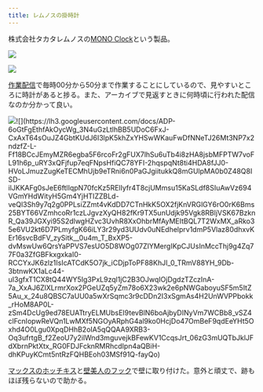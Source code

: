 ```yaml
---
title: レムノスの掛時計
---
```

株式会社タカタレムノスの[MONO Clock](https://www.amazon.co.jp/dp/B004UIT8BK)という製品。

![](https://lh3.googleusercontent.com/docs/ADP-6oERlsfoOT9HdKhocE79PV4oMu3_oRDEAXSBpjqLSCBLEP-IFQV52UTQ15lGMJl9avdJj6FD74Y-WXb7ZJNaSbtLNLWl7WnXO5jY1a0IRjnQyGKmzaMBATLQCN_2rtL_wcchEFBILFZiCjIcf1cNdLQxpJFDO5PAEcsnRkon4gcDOruDjoS5yvy7Z8pknBGbwHe1NXCC7pzNHF_MPPtSfpM_m2r6fV8ekpeiR5rGVVpfkbCwSEFcdoGxHoM0nDoiLpxgRAtI8SfBqUYS-NUdDO6LhHAqWUxGSmMorAaMg7rUd_8d-5TmjWmqlJfybzKh-dZclVVqb8cVd1xQ_ttRAOaDsiVt5BOG220OrR0mqeIPdk3cWsINr2YdAP8gaiRm4LDBIvrsO_eXC17cfGV8vzenjJnNkkju7-MVCz6cfY3sSpqTKwYZE0DIazdxNrrLu2EiQOJ6GmC0-GXYM3ZKc2Qvm39OokN3Y02WDi6psl_EGhPHeLcKXdDryUVawXXpblC-kccCOp1M5IgrCiO__68Q-gZ3rSbcSn_FW0CicMr8U-cYjbTyWKSw1H_43EmbKfu8SPDREKyrT0D8eqsQrSSW-oIDinzDcVXHFCrSoxLHbYmjuGuMUglgReo_6QMgvZRcLawLh5fyhLA4bdpy4EV7e3A75gAdDFy8qsw-QpZfUP4t1YvhX76iGR11NtDr5JzBh6ynL65nvGX9KIYMSFVm8SYU65nD2sa7QNyBjJB4TWFv0oh_U_-f6r-6gbpFCeGRiyx41yyEf-wQcVK6lYszr9yvmjn9087sh1gHqUNHUlSI4h1oTeB2_8f7c4pi7rgOIoBqv5kPLRNWM9BxK_gdtP97hmoBxPZC3u0AzeL_IGcnPflEj6ePzlTRjORePVwq7FD8tBTt8gxF69PiTuYzFMmwnBFqiGWRtbnWJIds82HDx7MVeovseM6u4MTdzCTrhQn-jnF3P3dGj3B13YTAdIzezhtwBeeH4Wum7VkeHQG8U3_8Zh4vMMUEhPia56YRIgpSq2-JwxmZ8fSXGsyw-Isr_qK0voRIXaPuA1J4u0xSyRwUbQARrm7Jm6BZWKNLWxTV19YLw4zHctgpx56th6Lz4P_Gw8NzojySM4HVNys4MtiKfjjnHKKuB5hb1_t3J2TfuobgdBpjoFRTiqZGVxOUDUfExOX22Z5j7X9KvDYGiwhpmG0fE8bC4413ZtblFKYEsUfLUOfY1LdSGFSWWaGgPXJSnVDqmeM3bC0ecvD8)

![](https://lh3.googleusercontent.com/docs/ADP-6oE6XKkY8cAGZfQbMErQ8wL8pP19ljJMpLOdGNNGq9EB10GW3kpfB2yfNqb4OTCxhJKBzXIZ32Qkg3UaSlRQZYIg4LRDs5emYlkV2pV5QWpBogbQor8NhSu8BumDvExRRXcwAQNhwDukm1w2fns-OCa5nAzVeZ4Vwa1_3_nRaF8e0EvlG01pMUmsAoB2yPIhh4jz19ZbMhzWTFbUNlx67VAbRAHI1vrNnqkS3KOmUErhkdaK1fgQXh26A-AaE5b4uv3uYseo8KoS7bZYxvllF0oH2WuGaQsR3SODKnbuODfV64baQySvMz53EOBqd9wFZzV-P5QTBIv2qKz8o3W3ujBjsLDpJDm1CT3kIippeAHIKJxKvzspXpolXRbAi1HgfuZ3J-j-K32tL3xogpVBTCNT-JrnfEdibPYAp8g_Je28cX7hi7RoQxK97ZlygdOFsElOfKHkmcwCOgkO5r4UKQq2sE5bK803_NY71RCuG4iQCYNZZZtI7pTzZCrp-Z36zCEv52m1hOky3VDfItIEXepIxWeE4UFHYkpKqnoTqcGsWLBK9Kk0YI2JWUqZWvsltv48V4pGHDTONf3qSn-sGWJPFfcLIYQ-7T39-_q5zjGYn4aehN7GL8Nxtv1K7C5EzrPME68xEsUty4TdMCPoOUdrpXFxIxJCVuE8jidOGQ7IM2jgES7O6YfI2VcSQnmZOpkDTjmLaRsp9rHdB4k821y1kxdoPAW15o2V8TD-QKe8rXshKuAuk9IVXaL7uUJYlHVqyW6i48qLlLz3TZEI7qS3YfqWi8lw6zZcXXHsBnp4i-vUzEPderG7RXHLenxsjsHT7LQ4na1FdFibyoTeaRtd--_q2CupvrZCtba8bpJTbzhWy097oCdpJ0qxMQeS3tsT_XdHV4dxvshTvRs9rQFY5ceB1p9D89lXAT829_jzdzteDgTHUPxEKwoIE_E5J82vtpwdSDCJsPz_4rwDa9c2hJT1M4-wqbxXb-vvGJZ5EttaTLhwamSKuZLEBiuWi2EW6OwQq1SFWuNTOCfbmqExvdBw7tQRnZ8-_3M77-hS4PvX97bt60Dla7AiSJcSZ_0jcvqRNBU-mim6Tq4k3bSNdc9jewU2ZDqGFbeBwkt_brhM5T2utD-iXSr3iLj8t4ABd_-WdCyWv5_nsegs_kRDNfgJocfLEj3YQJCS_u_QjmtKbFZ_o8V6xoADF1t-pavhAkixBvuKnorYTOUHYp6JhRHBDPwAyZKi6kpbwrIg_MSP)

[作業配信](https://www.youtube.com/channel/UC5s-KpSDGzxWPWNv94PnJHw)で毎時00分から50分まで作業することにしているので、見やすいところに時計があると捗る。また、アーカイブで見返すときに何時頃に行われた配信なのか分かって良い。

![](https://lh3.googleusercontent.com/docs/ADP-6oFPxfFlmSRBIsfqdq8brDoRKmlVdxWlToIKEih-6HR4OsO4AmpmXxbn6ipWjejF3plcxxq7KJmIRiPY0STBq9hZaMhanlTlOjMQljkSrHPPBwfDDbkVPteFBVGGP_HeJ_wUEl5e1bzjjFMLfXnIs-GN9HiCZWXGdq2RFsPc1ch3rx4qKAzHk4xdS9ltkgfQ1Od0Vb8AvNXWCFiXmGjhVdU4RiLAUQW3CVfZAJoQAi0UzDIuOkPj-sv9Zs801IA6tdCpcT_T7DT3EYH_uh4IETK-6CWa4hfT30uQJfZx4WWv1wPPDDGgJSaB1930kSQ6yAnl3fcKoFRbOg9YMUODLutyauT2cKdHr2nYE4AJV2RaA4N7XsaRJbHC0VpQA57AETLcbJicQQmN5khUGyJ9gvefzeAsyGadI7XgeVyOtvGmuSAxONXjDsAS2SyDTjwXEsOU39EvL1GI0gsLEGJW_-ULkme71Yl14bbO_g269Jh4LYQaFUDglAsH-4v6TYsq88apo2hCFuHC2UaskoZzO0SqcRTUzYcsmU2fbCFn6o6cmW30VPSqudbR0_ucv5TVdKQJzlDwb1N0427SgMpc2ZRSQ3G15KuPfG0EBiIIegJP1fg4vQti4YXhWsk7OFbZW1T-7V8OQgkggBnwbLUhu5ZXlgfrqq3fjK6vEFFqU3TSoGG4htq5XzuJ7u6m1qrHMSaS_8aPmNcQe6AMkbfyeh6HVTRlvTCe3DGx1kibPr9hjPLrAqB-CUPORHie5g_IMo6fFynRAwZFxMq3yQhJNvmvXedIESokp93S9p2UprX1G6JVxW5zTAxKzJ5uAzuyaZkF4vo4h9l6KJqaDu4ohzmrfwVH5RtEBHz2nE32xWfgUUPoCP9n4i6QZ-ga3Jbr6PNWYjvInKVAEa-cdGYRQCGmIgdEFfN0EwuGu7f0eLJlgcq_Q5FjirsK4nUU84zA5ec6YJtLBYmLoBrV6rK9MngJO-dtpNE7lYLdFMxcW6sxYCzeTqFAr_fppnDGuf6jZo14I3VY_BXinT9b_THqmHjlzlv5kUiTlzaBe7mfCKGYiBM1Xu3vjuzbUC1mUzaVvL-3Im-M-D4RoEgSdy1dZHWIIXuSiA7kR7H3BXIhmEYmf3S3TwWiV6lg_HbmdinktGPSK8jJdh_BHFR5zLSDSZ4Q-sTWK62qHS2e9c376PYKaqHFeRM02jDNFRxojmMhuZ-zkCT5ao5IX9UvIm8DcqVkbMQ_gR4EC2BOsDarsPcJRM5_)![](https://lh3.googleusercontent.com/docs/ADP-6oGtFgEthfAkOycWg_3N4uGzLtlhBB5UDoC6FxJ-CxAxT64sOuJZ4GbtKUdJ6I3lpK5khZxYHSwWKauFwDfNNeTJ26Mt3NP7x2ndzfZ-L-Ff18BCcJEmyMZR6egba5F6rcoFr2gFUX7lhSu6uTb4i8zHA8jsbMFPTW7voFL91h6p_uRY3xQFjfup7eqFNpsHfiQC78YFI-2hqspqNt8ti4HDA8fJJ0-HVoLJmuzZugKeTECMhUjb9eTRni6n0PaGJgiitukkQ8mGUlpMA0b0Z48Q8ISD-ilJKKAFg0sJeE6ftlIqpN70fcKz5RElIyfr4T8cjUMmsu15KaSLdf8SIuAwVz694VGmYHdWityH5Gm4YjHTIZZBLd-veQl3Sh9y7q2g0PPLsiZZmt4vKdDD7CTnHkK5OX2fjKnVRGlGY6rO0rK6Bms25BYT66VZmhcoRr1czLJgvzXyQH82fKr9TX5unUdjk95Vgk8RBljVSK67BzknR_Qa39JGXyi95S2dlwgHZvc3UvhR8XxOhbrMfAyMEItBQL7T2WxMX_aRko35e6VU2kt6D7PLmyfgK66iLY3r29yd3UUdv0uNEdhelprv1dmP5Vlaz80dhxvKEr16svcBdFV_zySitk__0u4m_T_BxXP5-dvMswUw6QrsYaPPVS7esUO5D8WOg07ZIYMergIKpCJUsInMccThj9g4Zq77F0a3ZfGBFkxgxkaI0-RCCYxJK6zlz1IsIcATCdK5O7jk_iCDjpToPF88KhJI_0_TRmV88YH_9Db-3btnwKX1aLc44-uI3gfxT1CX8tQ44WY5Ig3PxL9zql1jC2B3OJwqIOjDgdzTZczInA-7a_XxAJ6ZlXLrmrXox2PGeUZq5yZm78o6X23wk2e6pNWGaboyuSF5m5ItZ5Au_x_24u8QBSC7aUU0a5wXrSqmc3r9cDDn2I3xSgmAs4H2UnWVPPbokk_rHoM8AP0L-zSm4DcUg9ed78EUATtryELMUbsEI9tevBlN6boAjbyDINyVm7WCBb8_vSZ4clFcnIopwReVQn1LwMXf5NGOyARphG4al9ko0HcjDo47OmBeF9qdEeYHt5Oxhd4O0Lgu0XpqDHhB2oIA5qQQAA9XRB3-Oq3ufrtgB_f2ZeoU7y2ilWnd3mguvejkBFewKV1CcqsJrt_06zG3mUQTbJklJFdXbrnPktXtx_RG0FDJFcknRMRhcdIpn4aQBiH-dhKPuyKCmt5ntRzFQHBEoh03MSf91Q-fayQo)

[マックスのホッチキス](https://www.amazon.co.jp/dp/B000O9WRWG)と[壁美人のフック](https://www.amazon.co.jp/dp/B00CU78TDG)で壁に取り付けた。意外と頑丈で、跡もほぼ残らないので助かる。
